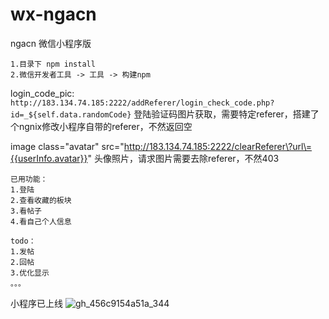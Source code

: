 # wx-ngacn
ngacn 微信小程序版


```
1.目录下 npm install
2.微信开发者工具 -> 工具 -> 构建npm
```

login_code_pic: `http://183.134.74.185:2222/addReferer/login_check_code.php?id=_${self.data.randomCode}`
登陆验证码图片获取，需要特定referer，搭建了个ngnix修改小程序自带的referer，不然返回空

image class="avatar" src="http://183.134.74.185:2222/clearReferer\?url\={{userInfo.avatar}}" 
头像照片，请求图片需要去除referer，不然403

```
已用功能：
1.登陆
2.查看收藏的板块
3.看帖子
4.看自己个人信息
```

```
todo：
1.发帖
2.回帖
3.优化显示
。。。
```

小程序已上线
![gh_456c9154a51a_344](https://user-images.githubusercontent.com/7067644/121474777-246a8d80-c9f7-11eb-94b1-74b104561643.jpg)
